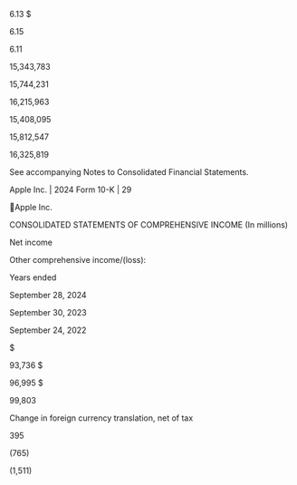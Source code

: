 6.13  $

6.15

6.11

15,343,783

15,744,231

16,215,963

15,408,095

15,812,547

16,325,819

See accompanying Notes to Consolidated Financial Statements.

Apple Inc. | 2024 Form 10-K | 29

Apple Inc.

CONSOLIDATED STATEMENTS OF COMPREHENSIVE INCOME
(In millions)

Net income

Other comprehensive income/(loss):

Years ended

September 28,
2024

September 30,
2023

September 24,
2022

$

93,736  $

96,995  $

99,803

Change in foreign currency translation, net of tax

395

(765)

(1,511)